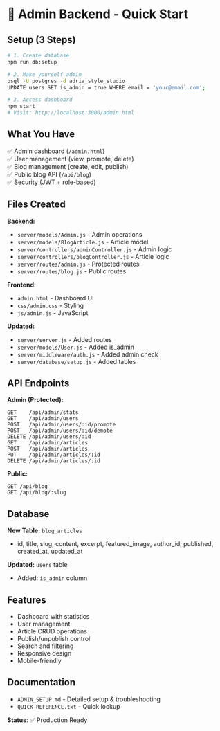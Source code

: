 # 🚀 Admin Backend - Quick Start

## Setup (3 Steps)

```bash
# 1. Create database
npm run db:setup

# 2. Make yourself admin
psql -U postgres -d adria_style_studio
UPDATE users SET is_admin = true WHERE email = 'your@email.com';

# 3. Access dashboard
npm start
# Visit: http://localhost:3000/admin.html
```

## What You Have

✅ Admin dashboard (`/admin.html`)  
✅ User management (view, promote, delete)  
✅ Blog management (create, edit, publish)  
✅ Public blog API (`/api/blog`)  
✅ Security (JWT + role-based)  

## Files Created

**Backend:**
- `server/models/Admin.js` - Admin operations
- `server/models/BlogArticle.js` - Article model
- `server/controllers/adminController.js` - Admin logic
- `server/controllers/blogController.js` - Article logic
- `server/routes/admin.js` - Protected routes
- `server/routes/blog.js` - Public routes

**Frontend:**
- `admin.html` - Dashboard UI
- `css/admin.css` - Styling
- `js/admin.js` - JavaScript

**Updated:**
- `server/server.js` - Added routes
- `server/models/User.js` - Added is_admin
- `server/middleware/auth.js` - Added admin check
- `server/database/setup.js` - Added tables

## API Endpoints

**Admin (Protected):**
```
GET    /api/admin/stats
GET    /api/admin/users
POST   /api/admin/users/:id/promote
POST   /api/admin/users/:id/demote
DELETE /api/admin/users/:id
GET    /api/admin/articles
POST   /api/admin/articles
PUT    /api/admin/articles/:id
DELETE /api/admin/articles/:id
```

**Public:**
```
GET /api/blog
GET /api/blog/:slug
```

## Database

**New Table:** `blog_articles`
- id, title, slug, content, excerpt, featured_image, author_id, published, created_at, updated_at

**Updated:** `users` table
- Added: `is_admin` column

## Features

- Dashboard with statistics
- User management
- Article CRUD operations
- Publish/unpublish control
- Search and filtering
- Responsive design
- Mobile-friendly

## Documentation

- `ADMIN_SETUP.md` - Detailed setup & troubleshooting
- `QUICK_REFERENCE.txt` - Quick lookup

**Status**: ✅ Production Ready
